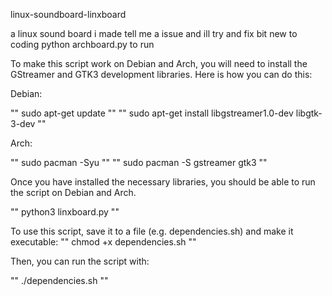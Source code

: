  linux-soundboard-linxboard







 a linux sound board i made tell me a issue and ill try and fix bit new to coding
 python archboard.py to run 

To make this script work on Debian and Arch, you will need to install the GStreamer and GTK3 development libraries. Here is how you can do this:

Debian:

""  sudo apt-get update  ""
""  sudo apt-get install libgstreamer1.0-dev libgtk-3-dev  ""

Arch:

""   sudo pacman -Syu  ""
""  sudo pacman -S gstreamer gtk3  ""

Once you have installed the necessary libraries, you should be able to run the script on Debian and Arch.

""  python3 linxboard.py  ""

To use this script, save it to a file (e.g. dependencies.sh) and make it executable:
"" chmod +x dependencies.sh ""

Then, you can run the script with:

""  ./dependencies.sh  ""






